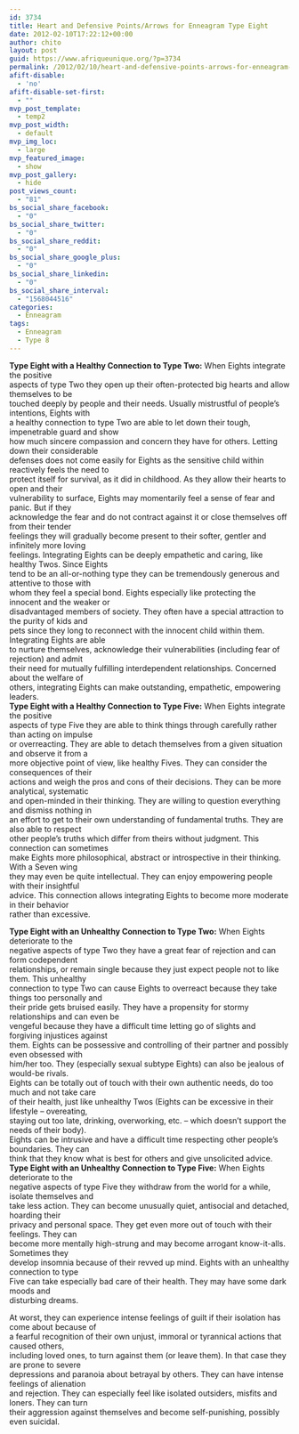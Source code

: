 ```yaml
---
id: 3734
title: Heart and Defensive Points/Arrows for Enneagram Type Eight
date: 2012-02-10T17:22:12+00:00
author: chito
layout: post
guid: https://www.afriqueunique.org/?p=3734
permalink: /2012/02/10/heart-and-defensive-points-arrows-for-enneagram-type-eight/
afift-disable:
  - 'no'
afift-disable-set-first:
  - ""
mvp_post_template:
  - temp2
mvp_post_width:
  - default
mvp_img_loc:
  - large
mvp_featured_image:
  - show
mvp_post_gallery:
  - hide
post_views_count:
  - "81"
bs_social_share_facebook:
  - "0"
bs_social_share_twitter:
  - "0"
bs_social_share_reddit:
  - "0"
bs_social_share_google_plus:
  - "0"
bs_social_share_linkedin:
  - "0"
bs_social_share_interval:
  - "1568044516"
categories:
  - Enneagram
tags:
  - Enneagram
  - Type 8
---
```

**Type Eight with a Healthy Connection to Type Two:** When Eights integrate the positive  
aspects of type Two they open up their often-protected big hearts and allow themselves to be  
touched deeply by people and their needs. Usually mistrustful of people’s intentions, Eights with  
a healthy connection to type Two are able to let down their tough, impenetrable guard and show  
how much sincere compassion and concern they have for others. Letting down their considerable  
defenses does not come easily for Eights as the sensitive child within reactively feels the need to  
protect itself for survival, as it did in childhood. As they allow their hearts to open and their  
vulnerability to surface, Eights may momentarily feel a sense of fear and panic. But if they  
acknowledge the fear and do not contract against it or close themselves off from their tender  
feelings they will gradually become present to their softer, gentler and infinitely more loving  
feelings. Integrating Eights can be deeply empathetic and caring, like healthy Twos. Since Eights  
tend to be an all-or-nothing type they can be tremendously generous and attentive to those with  
whom they feel a special bond. Eights especially like protecting the innocent and the weaker or  
disadvantaged members of society. They often have a special attraction to the purity of kids and  
pets since they long to reconnect with the innocent child within them. Integrating Eights are able  
to nurture themselves, acknowledge their vulnerabilities (including fear of rejection) and admit  
their need for mutually fulfilling interdependent relationships. Concerned about the welfare of  
others, integrating Eights can make outstanding, empathetic, empowering leaders.  
**Type Eight with a Healthy Connection to Type Five:** When Eights integrate the positive  
aspects of type Five they are able to think things through carefully rather than acting on impulse  
or overreacting. They are able to detach themselves from a given situation and observe it from a  
more objective point of view, like healthy Fives. They can consider the consequences of their  
actions and weigh the pros and cons of their decisions. They can be more analytical, systematic  
and open-minded in their thinking. They are willing to question everything and dismiss nothing in  
an effort to get to their own understanding of fundamental truths. They are also able to respect  
other people’s truths which differ from theirs without judgment. This connection can sometimes  
make Eights more philosophical, abstract or introspective in their thinking. With a Seven wing  
they may even be quite intellectual. They can enjoy empowering people with their insightful  
advice. This connection allows integrating Eights to become more moderate in their behavior  
rather than excessive.

**Type Eight with an Unhealthy Connection to Type Two:** When Eights deteriorate to the  
negative aspects of type Two they have a great fear of rejection and can form codependent  
relationships, or remain single because they just expect people not to like them. This unhealthy  
connection to type Two can cause Eights to overreact because they take things too personally and  
their pride gets bruised easily. They have a propensity for stormy relationships and can even be  
vengeful because they have a difficult time letting go of slights and forgiving injustices against  
them. Eights can be possessive and controlling of their partner and possibly even obsessed with  
him/her too. They (especially sexual subtype Eights) can also be jealous of would-be rivals.  
Eights can be totally out of touch with their own authentic needs, do too much and not take care  
of their health, just like unhealthy Twos (Eights can be excessive in their lifestyle – overeating,  
staying out too late, drinking, overworking, etc. – which doesn’t support the needs of their body).  
Eights can be intrusive and have a difficult time respecting other people’s boundaries. They can  
think that they know what is best for others and give unsolicited advice.  
**Type Eight with an Unhealthy Connection to Type Five:** When Eights deteriorate to the  
negative aspects of type Five they withdraw from the world for a while, isolate themselves and  
take less action. They can become unusually quiet, antisocial and detached, hoarding their  
privacy and personal space. They get even more out of touch with their feelings. They can  
become more mentally high-strung and may become arrogant know-it-alls. Sometimes they  
develop insomnia because of their revved up mind. Eights with an unhealthy connection to type  
Five can take especially bad care of their health. They may have some dark moods and  
disturbing dreams.

At worst, they can experience intense feelings of guilt if their isolation has come about because of  
a fearful recognition of their own unjust, immoral or tyrannical actions that caused others,  
including loved ones, to turn against them (or leave them). In that case they are prone to severe  
depressions and paranoia about betrayal by others. They can have intense feelings of alienation  
and rejection. They can especially feel like isolated outsiders, misfits and loners. They can turn  
their aggression against themselves and become self-punishing, possibly even suicidal.

&nbsp;